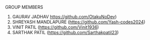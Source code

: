 GROUP MEMBERS

1) GAURAV JADHAV https://github.com/OtakuNoDev)
2) SHREYASH MANDLAPURE (https://github.com/Yash-codes2024)
3) VINIT PATIL (https://github.com/Vinit1936)
4) SARTHAK PATIL (https://github.com/Sarthakpatil23)

